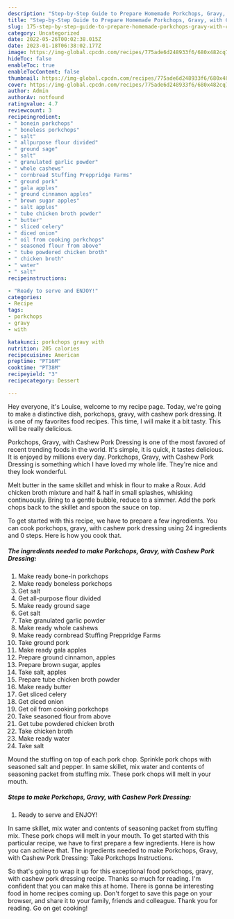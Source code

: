 ```yaml
---
description: "Step-by-Step Guide to Prepare Homemade Porkchops, Gravy, with Cashew Pork Dressing"
title: "Step-by-Step Guide to Prepare Homemade Porkchops, Gravy, with Cashew Pork Dressing"
slug: 175-step-by-step-guide-to-prepare-homemade-porkchops-gravy-with-cashew-pork-dressing
category: Uncategorized
date: 2022-05-26T00:02:38.015Z
date: 2023-01-18T06:38:02.177Z
image: https://img-global.cpcdn.com/recipes/775ade6d248933f6/680x482cq70/porkchops-gravy-with-cashew-pork-dressing-recipe-main-photo.jpg
hideToc: false
enableToc: true
enableTocContent: false
thumbnail: https://img-global.cpcdn.com/recipes/775ade6d248933f6/680x482cq70/porkchops-gravy-with-cashew-pork-dressing-recipe-main-photo.jpg
cover: https://img-global.cpcdn.com/recipes/775ade6d248933f6/680x482cq70/porkchops-gravy-with-cashew-pork-dressing-recipe-main-photo.jpg
author: Admin
authorAv: notfound
ratingvalue: 4.7
reviewcount: 3
recipeingredient:
- " bonein porkchops"
- " boneless porkchops"
- " salt"
- " allpurpose flour divided"
- " ground sage"
- " salt"
- " granulated garlic powder"
- " whole cashews"
- " cornbread Stuffing Preppridge Farms"
- " ground pork"
- " gala apples"
- " ground cinnamon apples"
- " brown sugar apples"
- " salt apples"
- " tube chicken broth powder"
- " butter"
- " sliced celery"
- " diced onion"
- " oil from cooking porkchops"
- " seasoned flour from above"
- " tube powdered chicken broth"
- " chicken broth"
- " water"
- " salt"
recipeinstructions:

- "Ready to serve and ENJOY!"
categories:
- Recipe
tags:
- porkchops
- gravy
- with

katakunci: porkchops gravy with 
nutrition: 205 calories
recipecuisine: American
preptime: "PT16M"
cooktime: "PT38M"
recipeyield: "3"
recipecategory: Dessert

---
```



Hey everyone, it's Louise, welcome to my recipe page. Today, we're going to make a distinctive dish, porkchops, gravy, with cashew pork dressing. It is one of my favorites food recipes. This time, I will make it a bit tasty. This will be really delicious.

Porkchops, Gravy, with Cashew Pork Dressing is one of the most favored of recent trending foods in the world. It's simple, it is quick, it tastes delicious. It is enjoyed by millions every day. Porkchops, Gravy, with Cashew Pork Dressing is something which I have loved my whole life. They're nice and they look wonderful.

Melt butter in the same skillet and whisk in flour to make a Roux. Add chicken broth mixture and half &amp; half in small splashes, whisking continuously. Bring to a gentle bubble, reduce to a simmer. Add the pork chops back to the skillet and spoon the sauce on top.


To get started with this recipe, we have to prepare a few ingredients. You can cook porkchops, gravy, with cashew pork dressing using 24 ingredients and 0 steps. Here is how you cook that.

<!--inarticleads1-->

##### The ingredients needed to make Porkchops, Gravy, with Cashew Pork Dressing:

1. Make ready  bone-in porkchops
1. Make ready  boneless porkchops
1. Get  salt
1. Get  all-purpose flour divided
1. Make ready  ground sage
1. Get  salt
1. Take  granulated garlic powder
1. Make ready  whole cashews
1. Make ready  cornbread Stuffing Preppridge Farms
1. Take  ground pork
1. Make ready  gala apples
1. Prepare  ground cinnamon, apples
1. Prepare  brown sugar, apples
1. Take  salt, apples
1. Prepare  tube chicken broth powder
1. Make ready  butter
1. Get  sliced celery
1. Get  diced onion
1. Get  oil from cooking porkchops
1. Take  seasoned flour from above
1. Get  tube powdered chicken broth
1. Take  chicken broth
1. Make ready  water
1. Take  salt


Mound the stuffing on top of each pork chop. Sprinkle pork chops with seasoned salt and pepper. In same skillet, mix water and contents of seasoning packet from stuffing mix. These pork chops will melt in your mouth. 

<!--inarticleads2-->

##### Steps to make Porkchops, Gravy, with Cashew Pork Dressing:


1. Ready to serve and ENJOY!

In same skillet, mix water and contents of seasoning packet from stuffing mix. These pork chops will melt in your mouth. To get started with this particular recipe, we have to first prepare a few ingredients. Here is how you can achieve that. The ingredients needed to make Porkchops, Gravy, with Cashew Pork Dressing: Take Porkchops Instructions. 

So that's going to wrap it up for this exceptional food porkchops, gravy, with cashew pork dressing recipe. Thanks so much for reading. I'm confident that you can make this at home. There is gonna be interesting food in home recipes coming up. Don't forget to save this page on your browser, and share it to your family, friends and colleague. Thank you for reading. Go on get cooking!
